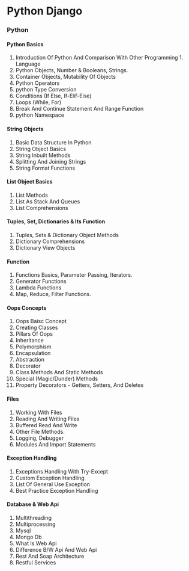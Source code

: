 # Python Django
### Python
#### Python Basics
1. Introduction Of Python And Comparison With Other Programming 1. Language
1. Python Objects, Number & Booleans, Strings.
1. Container Objects, Mutability Of Objects
1. Python Operators
1. python Type Conversion
1. Conditions (If Else, If-Elif-Else)
1. Loops (While, For)
1. Break And Continue Statement And Range Function
1. python Namespace

#### String Objects
1. Basic Data Structure In Python
1. String Object Basics
1. String Inbuilt Methods
1. Splitting And Joining Strings
1. String Format Functions

#### List Object Basics
1. List Methods
1. List As Stack And Queues
1. List Comprehensions

#### Tuples, Set, Dictionaries & Its Function
1. Tuples, Sets & Dictionary Object Methods
1. Dictionary Comprehensions
1. Dictionary View Objects

#### Function
1. Functions Basics, Parameter Passing, Iterators.
1. Generator Functions
1. Lambda Functions
1. Map, Reduce, Filter Functions.

#### Oops Concepts
1. Oops Baisc Concept
1. Creating Classes
1. Pillars Of Oops
1. Inheritance
1. Polymorphism
1. Encapsulation
1. Abstraction
1. Decorator
1. Class Methods And Static Methods
1. Special (Magic/Dunder) Methods
1. Property Decorators - Getters, Setters, And Deletes

#### Files
1. Working With Files
1. Reading And Writing Files
1. Buffered Read And Write
1. Other File Methods.
1. Logging, Debugger
1. Modules And Import Statements

#### Exception Handling
1. Exceptions Handling With Try-Except
1. Custom Exception Handling
1. List Of General Use Exception
1. Best Practice Exception Handling

#### Database & Web Api
1. Multithreading
1. Multiprocessing
1. Mysql
1. Mongo Db
1. What Is Web Api
1. Difference B/W Api And Web Api
1. Rest And Soap Architecture
1. Restful Services